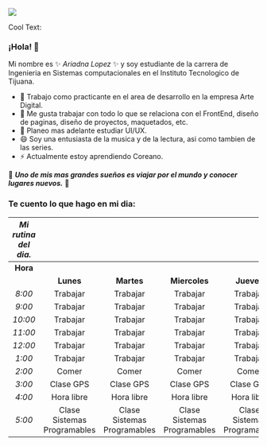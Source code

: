 ![](https://images.cooltext.com/5465530.png)

<a href="http://cooltext.com" target="_top"><img src="https://cooltext.com/images/ct_pixel.gif" width="80" height="15" alt="Cool Text: Logo and Graphics Generator" border="0" /></a>

### ¡Hola! 👋

Mi nombre es ✨ *Ariadna Lopez* ✨ y soy estudiante de la carrera de Ingenieria en Sistemas computacionales 
en el Instituto Tecnologico de Tijuana.

- 🔭 Trabajo como practicante en el area de desarrollo en la empresa Arte Digital. 
- 🌱 Me gusta trabajar con todo lo que se relaciona con el FrontEnd, diseño de paginas, diseño de proyectos, maquetados, etc.
- 🤔 Planeo mas adelante estudiar UI/UX.
- 😄 Soy una entusiasta de la musica y de la lectura, asi como tambien de las series. 
- ⚡ Actualmente estoy aprendiendo Coreano. 

🌱 ***Uno de mis mas grandes sueños es viajar por el mundo y conocer lugares nuevos.*** 🌱

### Te cuento lo que hago en mi dia:

| ***Mi rutina del dia.*** |                               |                               |                               |                               |                               |
|:------------------:|:-----------------------------:|:-----------------------------:|:-----------------------------:|:-----------------------------:|:-----------------------------:|
|        **Hora**       |                               |                               |                               |                               |                               |
|                    |             **Lunes**             |             **Martes**            |           **Miercoles**          |            **Jueves**             |            **Viernes**            |
|        *8:00*       |            Trabajar           |            Trabajar           |            Trabajar           |            Trabajar           |            Trabajar           |
|        *9:00*        |            Trabajar           |            Trabajar           |            Trabajar           |            Trabajar           |            Trabajar           |
|        *10:00*       |            Trabajar           |            Trabajar           |            Trabajar           |            Trabajar           |            Trabajar           |
|        *11:00*      |            Trabajar           |            Trabajar           |            Trabajar           |            Trabajar           |            Trabajar           |
|        *12:00*       |            Trabajar           |            Trabajar           |            Trabajar           |            Trabajar           |            Trabajar           |
|        *1:00*        |            Trabajar           |            Trabajar           |            Trabajar           |            Trabajar           |            Trabajar           |
|        *2:00*        |             Comer             |             Comer             |             Comer             |             Comer             |             Comer             |
|        *3:00*        |           Clase GPS           |           Clase GPS           |           Clase GPS           |           Clase GPS           |           Clase GPS           |
|        *4:00*        |           Hora libre          |           Hora libre          |           Hora libre          |           Hora libre          |           Hora libre          |
|        *5:00*       | Clase Sistemas   Programables | Clase Sistemas   Programables | Clase Sistemas   Programables | Clase Sistemas   Programables | Clase Sistemas   Programables |
